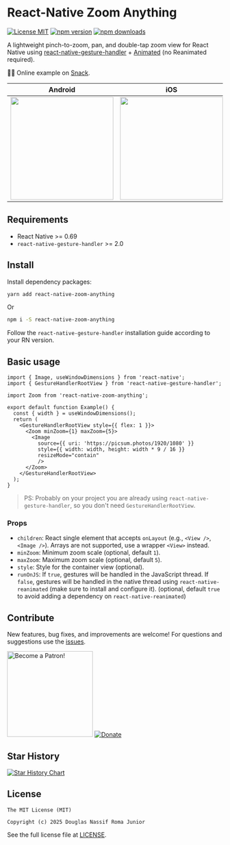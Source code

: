 # React-Native Zoom Anything

[![License MIT](https://img.shields.io/badge/licence-MIT-blue.svg)](https://github.com/douglasjunior/react-native-zoom-anything/blob/main/LICENSE)
[![npm version](https://img.shields.io/npm/v/react-native-zoom-anything.svg)](https://www.npmjs.com/package/react-native-zoom-anything?activeTab=versions)
[![npm downloads](https://img.shields.io/npm/dt/react-native-zoom-anything.svg)](https://www.npmjs.com/package/react-native-zoom-anything)


A lightweight pinch-to-zoom, pan, and double-tap zoom view for React Native using [react-native-gesture-handler](https://github.com/software-mansion/react-native-gesture-handler) + [Animated](https://reactnative.dev/docs/animated) (no Reanimated required).

🧑‍💻 Online example on [Snack](https://snack.expo.dev/@douglasjunior/react-native-zoom-anything).

|Android|iOS|
|-|-|
|<img src="https://github.com/douglasjunior/react-native-zoom-anything/raw/main/screenshots/android.gif" width="240"/>|<img src="https://github.com/douglasjunior/react-native-zoom-anything/raw/main/screenshots/ios.gif" width="240"/>

## Requirements

- React Native >= 0.69
- `react-native-gesture-handler` >= 2.0

## Install

Install dependency packages:

```bash
yarn add react-native-zoom-anything
```

Or

```bash
npm i -S react-native-zoom-anything
```

Follow the `react-native-gesture-handler` installation guide according to your RN version.

## Basic usage

```tsx
import { Image, useWindowDimensions } from 'react-native';
import { GestureHandlerRootView } from 'react-native-gesture-handler';

import Zoom from 'react-native-zoom-anything';

export default function Example() {
  const { width } = useWindowDimensions();
  return (
    <GestureHandlerRootView style={{ flex: 1 }}>
      <Zoom minZoom={1} maxZoom={5}>
        <Image
          source={{ uri: 'https://picsum.photos/1920/1080' }}
          style={{ width: width, height: width * 9 / 16 }}
          resizeMode="contain"
          />
      </Zoom>
    </GestureHandlerRootView>
  );
}
```

> PS: Probably on your project you are already using `react-native-gesture-handler`, so you don't need `GestureHandlerRootView`.

### Props

- `children`: React single element that accepts `onLayout` (e.g., `<View />`, `<Image />`). Arrays are not supported, use a wrapper `<View>` instead.
- `minZoom`: Minimum zoom scale (optional, default `1`).
- `maxZoom`: Maximum zoom scale (optional, default `5`).
- `style`: Style for the container view (optional).
- `runOnJS`: If `true`, gestures will be handled in the JavaScript thread. If `false`, gestures will be handled in the native thread using `react-native-reanimated` (make sure to install and configure it). (optional, default `true` to avoid adding a dependency on `react-native-reanimated`)

## Contribute

New features, bug fixes, and improvements are welcome! For questions and suggestions use the [issues](https://github.com/douglasjunior/react-native-zoom-anything/issues).

<a href="https://www.patreon.com/douglasjunior"><img src="http://i.imgur.com/xEO164Z.png" alt="Become a Patron!" width="200" /></a>
[![Donate](https://www.paypalobjects.com/en_US/i/btn/btn_donateCC_LG.gif)](https://paypal.me/douglasnassif)

## Star History

[![Star History Chart](https://api.star-history.com/svg?repos=douglasjunior/react-native-zoom-anything&type=Date)](https://star-history.com/#douglasjunior/react-native-zoom-anything)

## License

```
The MIT License (MIT)

Copyright (c) 2025 Douglas Nassif Roma Junior
```

See the full license file at [LICENSE](./LICENSE).
